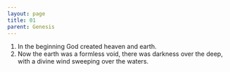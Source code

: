 ```yaml
---
layout: page
title: 01
parent: Genesis
---
```


1. In the beginning God created heaven and earth.
2. Now the earth was a formless void, there was darkness over the deep, with a divine wind sweeping over the waters.